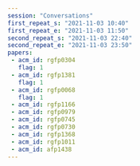 ```yaml
---
session: "Conversations"
first_repeat_s: "2021-11-03 10:40" 
first_repeat_e: "2021-11-03 11:50" 
second_repeat_s: "2021-11-03 22:40" 
second_repeat_e: "2021-11-03 23:50" 
papers:
 - acm_id: rgfp0304
   flag: 1
 - acm_id: rgfp1381
   flag: 1
 - acm_id: rgfp0068
   flag: 1
 - acm_id: rgfp1166
 - acm_id: rgfp0979
 - acm_id: rgfp0745
 - acm_id: rgfp0730
 - acm_id: rgfp1368
 - acm_id: rgfp1011
 - acm_id: afp1438
---
```

